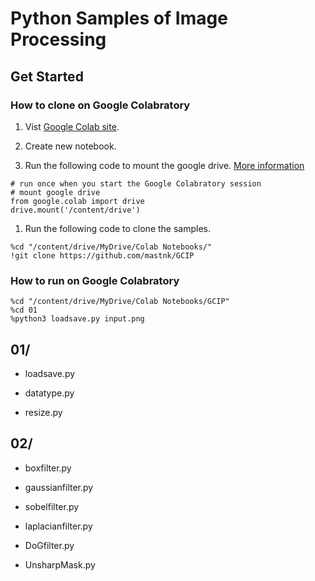 # Python Samples of Image Processing

## Get Started

### How to clone on Google Colabratory

1. Vist [Google Colab site](https://research.google.com/colaboratory/).

1. Create new notebook.

1. Run the following code to mount the google drive. [More information](https://colab.research.google.com/notebooks/io.ipynb?hl=en)

```
# run once when you start the Google Colabratory session
# mount google drive
from google.colab import drive
drive.mount('/content/drive')
```

1. Run the following code to clone the samples.

```
%cd "/content/drive/MyDrive/Colab Notebooks/"
!git clone https://github.com/mastnk/GCIP
```

### How to run on Google Colabratory

```
%cd "/content/drive/MyDrive/Colab Notebooks/GCIP"
%cd 01
%python3 loadsave.py input.png
```

## 01/

- loadsave.py

- datatype.py

- resize.py


## 02/

- boxfilter.py

- gaussianfilter.py

- sobelfilter.py

- laplacianfilter.py

- DoGfilter.py

- UnsharpMask.py

